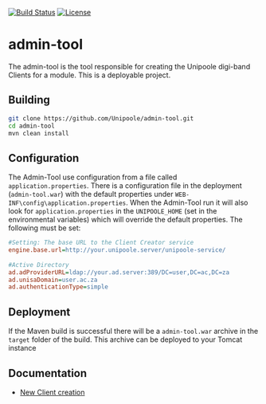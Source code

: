 [![Build Status](https://travis-ci.org/Unipoole/admin-tool.svg?branch=master)](https://travis-ci.org/Unipoole/admin-tool)
[![License](https://img.shields.io/badge/License-ECL%202.0-blue.svg)](https://opensource.org/licenses/ECL-2.0)

# admin-tool
The admin-tool is the tool responsible for creating the Unipoole digi-band Clients for a module.
This is a deployable project.

## Building
```bash
git clone https://github.com/Unipoole/admin-tool.git
cd admin-tool
mvn clean install
```

## Configuration
The Admin-Tool use configuration from a file called `application.properties`. There is a configuration file in the deployment (`admin-tool.war`) with the default properties under `WEB-INF\config\application.properties`. When the Admin-Tool run it will also look for `application.properties` in the `UNIPOOLE_HOME` (set in the environmental variables) which will override the default properties.
The following must be set:
``` ini
#Setting: The base URL to the Client Creator service
engine.base.url=http://your.unipoole.server/unipoole-service/
 
#Active Directory
ad.adProviderURL=ldap://your.ad.server:389/DC=user,DC=ac,DC=za
ad.unisaDomain=user.ac.za
ad.authenticationType=simple
```

## Deployment
If the Maven build is successful there will be a `admin-tool.war` archive in the `target` folder of the build. This archive can be deployed to your Tomcat instance

## Documentation
* [New Client creation](./docs/new-client-creation.md)